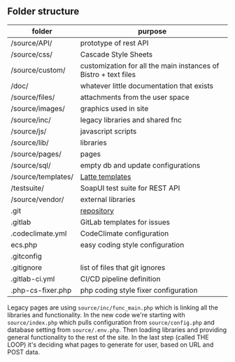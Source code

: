 

## Folder structure

| folder            | purpose |
| ---               | --- |
| /source/API/             | prototype of rest API |
| /source/css/             | Cascade Style Sheets |
| /source/custom/          | customization for all the main instances of Bistro + text files |
| /doc/             | whatever little documentation that exists |
| /source/files/           | attachments from the user space |
| /source/images/          | graphics used in site |
| /source/inc/             | legacy libraries and shared fnc |
| /source/js/              | javascript scripts |
| /source/lib/             | libraries |
| /source/pages/           | pages |
| /source/sql/             | empty db and update configurations |
| /source/templates/       | [Latte templates](https://latte.nette.org/) |
| /testsuite/       | SoapUI test suite for REST API |
| /source/vendor/          | external libraries |
| .git | [repository](https://gitlab.com/alembiq/bistro/) |
| .gitlab | GitLab templates for issues |
| .codeclimate.yml | CodeClimate configuration |
| ecs.php | easy coding style configuration |
| .gitconfig | |
| .gitignore | list of files that git ignores|
| .gitlab-ci.yml | CI/CD pipeline definition|
| .php-cs-fixer.php | php coding style fixer configuration|

Legacy pages are using `source/inc/func_main.php` which is linking all the libraries and functionality. In the new code we're starting with `source/index.php` which pulls configuration from `source/config.php` and database setting from `source/.env.php`. Then loading libraries and providing general functionality to the rest of the site. In the last step (called THE LOOP) it's deciding what pages to generate for user, based on URL and POST data.
